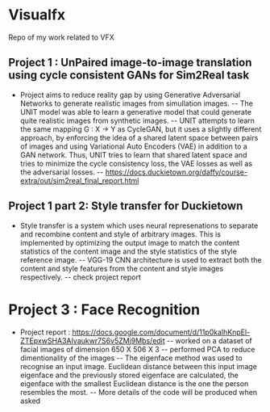 # Visualfx
Repo of my work related to VFX

## Project 1 : UnPaired image-to-image translation using cycle consistent GANs for Sim2Real task 

- Project aims to reduce reality gap by using Generative Adversarial Networks to generate realistic images from simullation images. 
-- The UNIT model was able to learn a generative model that could generate quite realistic images from synthetic images.
-- UNIT attempts to learn the same mapping G : X -> Y as CycleGAN, but it uses a slightly different approach, by enforcing the idea of a shared latent space between pairs of images and using Variational Auto Encoders (VAE) in addition to a GAN network. Thus, UNIT tries to learn that shared latent space and tries to minimize the cycle consistency loss, the VAE losses as well as the adversarial losses.
-- https://docs.duckietown.org/daffy/course-extra/out/sim2real_final_report.html


## Project 1 part 2: Style transfer for Duckietown

- Style transfer is a system which uses neural represenations to separate and recombine content and style of arbitrary images. This is implemented by optimizing the output image to match the content statistics of the content image and the style statistics of the style reference image.
-- VGG-19 CNN architecture is used to extract both the content and style features from the content and style images respectively.
-- check project report

# Project 3 : Face Recognition

- Project report : https://docs.google.com/document/d/11p0kalhKnpEl-ZTEpxwSHA3AIvaukwr7S6v5ZMj9Mbs/edit
-- worked on a dataset of facial images of dimension 650 X 506 X 3
-- performed PCA to reduce dimentionality of the images
-- The eigenface method was used to  recognise an input image. Euclidean distance between this input image eigenface and the previously stored eigenface are calculated, the eigenface with the smallest Euclidean distance is the one the  person resembles the most. 
-- More details of the code will be produced when asked
